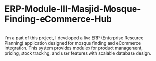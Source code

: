 # ERP-Module-III-Masjid-Mosque-Finding-eCommerce-Hub
<br>
I'm a part of this project, I developed a live ERP (Enterprise Resource Planning) application designed for mosque finding and eCommerce integration. This system provides modules for product management, pricing, stock tracking, and user features with scalable database design. 
